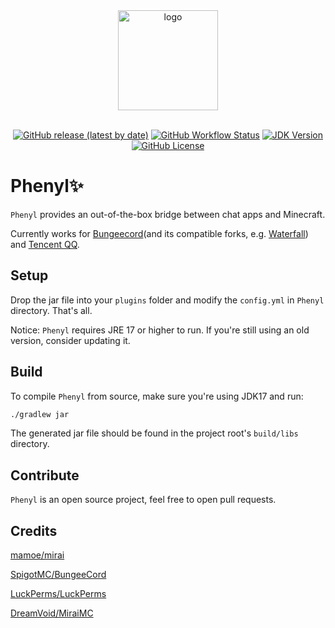 <div align="center">
   <img width="160" src="https://s3.bmp.ovh/imgs/2022/01/665fd8e6ead3d2c8.png" alt="logo"></br></br>

[![GitHub release (latest by date)](https://img.shields.io/github/v/release/turnalive/phenyl)](https://github.com/TurnALive/Phenyl/releases)
[![GitHub Workflow Status](https://img.shields.io/github/workflow/status/turnalive/phenyl/Build%20Phenyl)](https://github.com/TurnALive/Phenyl/actions)
[![JDK Version](https://img.shields.io/badge/JDK-%3E%3D17-blue)](https://adoptium.net/)
[![GitHub License](https://img.shields.io/github/license/turnalive/phenyl)](https://github.com/TurnALive/Phenyl/blob/main/LICENSE)
</div>

# Phenyl✨
`Phenyl` provides an out-of-the-box bridge between chat apps and Minecraft.

Currently works for [Bungeecord](https://github.com/SpigotMC/BungeeCord)(and its compatible forks,
e.g. [Waterfall](https://github.com/PaperMC/Waterfall)) and [Tencent QQ](https://im.qq.com/index).

## Setup

Drop the jar file into your `plugins` folder and modify the `config.yml` in `Phenyl` directory. That's all.

Notice: `Phenyl` requires JRE 17 or higher to run. If you're still using an old version, consider updating it.

## Build

To compile `Phenyl` from source, make sure you're using JDK17 and run:

```bash
./gradlew jar
```

The generated jar file should be found in the project root's `build/libs` directory.

## Contribute

`Phenyl` is an open source project, feel free to open pull requests.

## Credits

[mamoe/mirai](https://github.com/mamoe/mirai)

[SpigotMC/BungeeCord](https://github.com/SpigotMC/BungeeCord)

[LuckPerms/LuckPerms](https://github.com/LuckPerms/LuckPerms)

[DreamVoid/MiraiMC](https://github.com/DreamVoid/MiraiMC)
